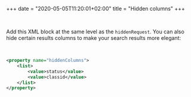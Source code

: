 +++
date = "2020-05-05T11:20:01+02:00"
title = "Hidden columns"
+++

</br>

Add this XML block at the same level as the `hiddenRequest`. You can also hide certain results columns to make your search results more elegant:

</br>

```xml
<property name="hiddenColumns">
	<list>
		<value>status</value>
		<value>classid</value>
	</list>
</property>

```
</br>

